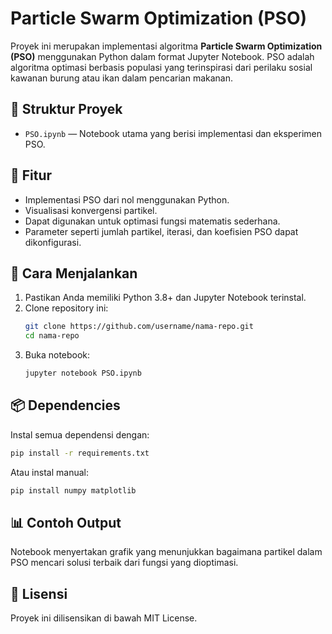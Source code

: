 # Particle Swarm Optimization (PSO)

Proyek ini merupakan implementasi algoritma **Particle Swarm Optimization (PSO)** menggunakan Python dalam format Jupyter Notebook. PSO adalah algoritma optimasi berbasis populasi yang terinspirasi dari perilaku sosial kawanan burung atau ikan dalam pencarian makanan.

## 📁 Struktur Proyek

- `PSO.ipynb` — Notebook utama yang berisi implementasi dan eksperimen PSO.

## 🚀 Fitur

- Implementasi PSO dari nol menggunakan Python.
- Visualisasi konvergensi partikel.
- Dapat digunakan untuk optimasi fungsi matematis sederhana.
- Parameter seperti jumlah partikel, iterasi, dan koefisien PSO dapat dikonfigurasi.

## 🧪 Cara Menjalankan

1. Pastikan Anda memiliki Python 3.8+ dan Jupyter Notebook terinstal.
2. Clone repository ini:
   ```bash
   git clone https://github.com/username/nama-repo.git
   cd nama-repo
   ```
3. Buka notebook:
   ```bash
   jupyter notebook PSO.ipynb
   ```

## 📦 Dependencies

Instal semua dependensi dengan:

```bash
pip install -r requirements.txt
```

Atau instal manual:

```bash
pip install numpy matplotlib
```

## 📊 Contoh Output

Notebook menyertakan grafik yang menunjukkan bagaimana partikel dalam PSO mencari solusi terbaik dari fungsi yang dioptimasi.

## 📄 Lisensi

Proyek ini dilisensikan di bawah MIT License.